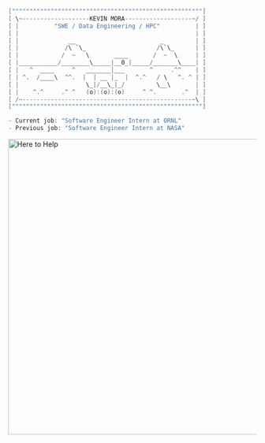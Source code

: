 ```c
[""""""""""""""""""""""""""""""""""""""""""""""""""""""]
[ \~-------------------KEVIN MORA-------------------~/ ]
[ |          "SWE / Data Engineering / HPC"          | ]
[ |                                                  | ]
[ |              __                        _         | ]
[ |             /\ `\_                    /\`\_      | ]
[ |            /  ~   \       ____       /  ~  \     | ]
[ |___________/________\_____|__0_|_____/_______\____| ]
[ |   ^  ____     ^   _______|___       ^     .^^    | ]
[ | ^.  /____\  ^^.  |  | __ |_  |  ^.^   / \   ^. ^ | ]
[ |                   \_|/__\_|_/         \__\       | ]
[ |    ^.^     .^ ^   (o):(o):(o)     ^ ^.       .^  | ]
[ /~------------------------------------------------~\ ]
[""""""""""""""""""""""""""""""""""""""""""""""""""""""]
```

```r
- Current job: "Software Engineer Intern at ORNL"
- Previous job: "Software Engineer Intern at NASA"
```

<a href="https://xkcd.com/1831/">
  <img src="https://imgs.xkcd.com/comics/here_to_help.png" alt="Here to Help" width="600">
</a>

<!--
<p align=left>
<img align='left' src='https://github-readme-stats-git-masterrstaa-rickstaa.vercel.app/api/top-langs/?username=morkev&layout=compact&theme=ayu-mirage&hide_border=true&langs_count=16' />
</p>
